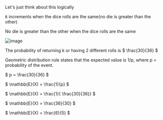 Let's just think about this logically

$k$ increments when the dice rolls are the same(no die is greater than the other)

No die is greater than the other when the dice rolls are the same

![image](/images/comp2804/2017-fall-final/22/image.png)

The probability of returning k or having 2 different rolls is $ \frac{30}{36} $

Geometric distribution rule states that the expected value is 1/p, where p = probability of the event.

$ p = \frac{30}{36} $

$ \mathbb{E}(X) = \frac{1}{p} $

$ \mathbb{E}(X) = \frac{1}{ \frac{30}{36}} $

$ \mathbb{E}(X) = \frac{36}{30} $

$ \mathbb{E}(X) = \frac{6}{5} $
